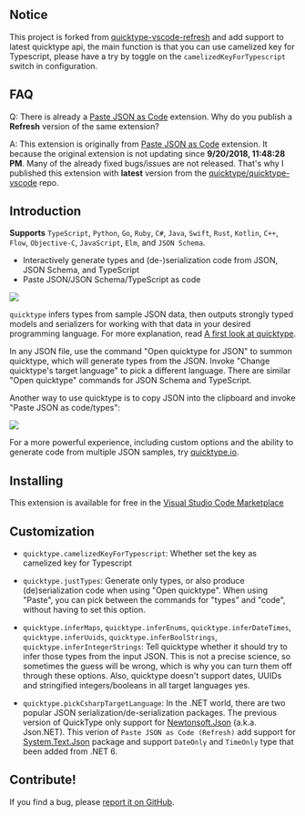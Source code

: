 ## Notice
This project is forked from [quicktype-vscode-refresh](https://github.com/doggy8088/quicktype-vscode-refresh) and add support to latest quicktype api, the main function is that you can use camelized key for Typescript, please have a try by toggle on the `camelizedKeyForTypescript` switch in configuration.

## FAQ

Q: There is already a [Paste JSON as Code](https://marketplace.visualstudio.com/items?itemName=quicktype.quicktype) extension. Why do you publish a **Refresh** version of the same extension?

A: This extension is originally from [Paste JSON as Code](https://marketplace.visualstudio.com/items?itemName=quicktype.quicktype) extension. It because the original extension is not updating since **9/20/2018, 11:48:28 PM**. Many of the already fixed bugs/issues are not released. That's why I published this extension with **latest** version from the [quicktype/quicktype-vscode](https://github.com/quicktype/quicktype-vscode) repo.

## Introduction

**Supports** `TypeScript`, `Python`, `Go`, `Ruby`, `C#`, `Java`, `Swift`, `Rust`, `Kotlin`, `C++`, `Flow`, `Objective-C`, `JavaScript`, `Elm`, and `JSON Schema`.

-   Interactively generate types and (de-)serialization code from JSON, JSON Schema, and TypeScript
-   Paste JSON/JSON Schema/TypeScript as code

![](https://raw.githubusercontent.com/quicktype/quicktype-vscode/master/media/demo-interactive.gif)

`quicktype` infers types from sample JSON data, then outputs strongly typed models and serializers for working with that data in your desired programming language. For more explanation, read [A first look at quicktype](http://blog.quicktype.io/first-look/).

In any JSON file, use the command "Open quicktype for JSON" to summon quicktype, which will generate types from the JSON. Invoke "Change quicktype's target language" to pick a different language. There are similar "Open quicktype" commands for JSON Schema and TypeScript.

Another way to use quicktype is to copy JSON into the clipboard and invoke "Paste JSON as code/types":

![](https://raw.githubusercontent.com/quicktype/quicktype-vscode/master/media/demo.gif)

For a more powerful experience, including custom options and the ability to generate code from multiple JSON samples, try [quicktype.io](https://app.quicktype.io).

## Installing

This extension is available for free in the [Visual Studio Code Marketplace](https://marketplace.visualstudio.com/items?itemName=matrixyf.quicktype-new)

## Customization
- `quicktype.camelizedKeyForTypescript`: Whether set the key as camelized key for Typescript

- `quicktype.justTypes`: Generate only types, or also produce (de)serialization code when using "Open quicktype". When using "Paste", you can pick between the commands for "types" and "code", without having to set this option.

- `quicktype.inferMaps`, `quicktype.inferEnums`, `quicktype.inferDateTimes`, `quicktype.inferUuids`, `quicktype.inferBoolStrings`, `quicktype.inferIntegerStrings`: Tell quicktype whether it should try to infer those types from the input JSON. This is not a precise science, so sometimes the guess will be wrong, which is why you can turn them off through these options. Also, quicktype doesn't support dates, UUIDs and stringified integers/booleans in all target languages yes.

- `quicktype.pickCsharpTargetLanguage`: In the .NET world, there are two popular JSON serialization/de-serialization packages. The previous version of QuickType only support for [Newtonsoft.Json](https://www.nuget.org/packages/Newtonsoft.Json) (a.k.a. Json.NET). This verion of `Paste JSON as Code (Refresh)` add support for [System.Text.Json](https://www.nuget.org/packages/System.Text.Json) package and support `DateOnly` and `TimeOnly` type that been added from .NET 6.

## Contribute!

If you find a bug, please [report it on GitHub](hhttps://github.com/hank619/quicktype-vscode).
